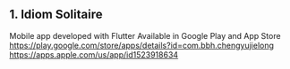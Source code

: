## 1. Idiom Solitaire 
Mobile app developed with Flutter
Available in Google Play and App Store
https://play.google.com/store/apps/details?id=com.bbh.chengyujielong
https://apps.apple.com/us/app/id1523918634

